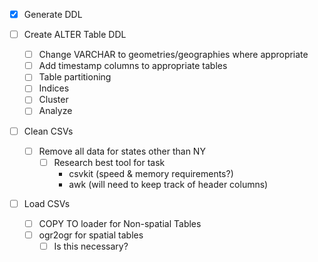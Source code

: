 - [x] Generate DDL

- [ ] Create ALTER Table DDL
  - [ ] Change VARCHAR to geometries/geographies where appropriate
  - [ ] Add timestamp columns to appropriate tables
  - [ ] Table partitioning
  - [ ] Indices
  - [ ] Cluster
  - [ ] Analyze

- [ ] Clean CSVs
  - [ ] Remove all data for states other than NY
    - [ ] Research best tool for task
      - csvkit (speed & memory requirements?)
      - awk (will need to keep track of header columns)

- [ ] Load CSVs
  - [ ] COPY TO loader for Non-spatial Tables
  - [ ] ogr2ogr for spatial tables
    - [ ] Is this necessary?
